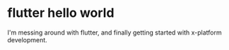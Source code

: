 # flutter hello world

I'm messing around with flutter, and finally getting started with x-platform development.
